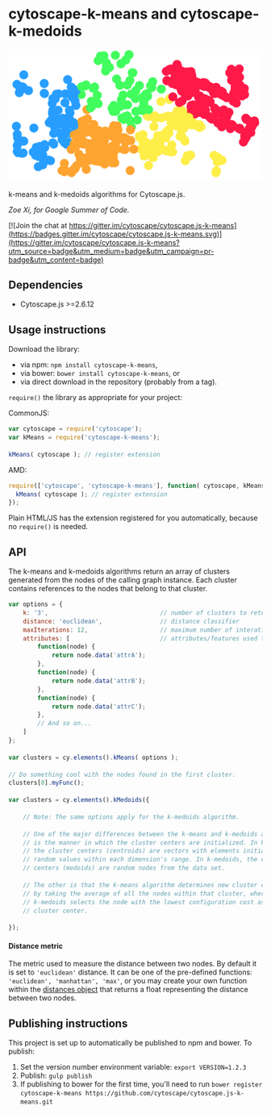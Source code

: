 cytoscape-k-means and cytoscape-k-medoids
================================================================================

![Screenshot of clusters returned from K-Means algorithm](./demo-img.png?raw=true "Screenshot of clusters returned from K-Means algorithm")

k-means and k-medoids algorithms for Cytoscape.js.

*Zoe Xi, for Google Summer of Code.*

[![Join the chat at https://gitter.im/cytoscape/cytoscape.js-k-means](https://badges.gitter.im/cytoscape/cytoscape.js-k-means.svg)](https://gitter.im/cytoscape/cytoscape.js-k-means?utm_source=badge&utm_medium=badge&utm_campaign=pr-badge&utm_content=badge)


## Dependencies

 * Cytoscape.js >=2.6.12


## Usage instructions

Download the library:
 * via npm: `npm install cytoscape-k-means`,
 * via bower: `bower install cytoscape-k-means`, or
 * via direct download in the repository (probably from a tag).

`require()` the library as appropriate for your project:

CommonJS:
```js
var cytoscape = require('cytoscape');
var kMeans = require('cytoscape-k-means');

kMeans( cytoscape ); // register extension
```

AMD:
```js
require(['cytoscape', 'cytoscape-k-means'], function( cytoscape, kMeans ){
  kMeans( cytoscape ); // register extension
});
```

Plain HTML/JS has the extension registered for you automatically, because no `require()` is needed.


## API
The k-means and k-medoids algorithms return an array of clusters generated from the nodes of the calling graph instance. Each cluster contains references to the nodes that belong to that cluster.

```js
var options = {
    k: '3',                               // number of clusters to return
    distance: 'euclidean',                // distance classifier
    maxIterations: 12,                    // maximum number of interations of the k-means algorithm in a single run
    attributes: [                         // attributes/features used to group nodes
        function(node) {
            return node.data('attrA');
        },
        function(node) {
            return node.data('attrB');
        },
        function(node) {
            return node.data('attrC');
        },
        // And so on...
    ]
};

var clusters = cy.elements().kMeans( options );

// Do something cool with the nodes found in the first cluster.
clusters[0].myFunc();

var clusters = cy.elements().kMedoids({

    // Note: The same options apply for the k-medoids algorithm.

    // One of the major differences between the k-means and k-medoids algorithms
    // is the manner in which the cluster centers are initialized. In k-means,
    // the cluster centers (centroids) are vectors with elements initialized to
    // random values within each dimension's range. In k-medoids, the cluster
    // centers (medoids) are random nodes from the data set.

    // The other is that the k-means algorithm determines new cluster centers
    // by taking the average of all the nodes within that cluster, whereas
    // k-medoids selects the node with the lowest configuration cost as the new
    // cluster center.

});
```

#### Distance metric
The metric used to measure the distance between two nodes. By default it is set to ```'euclidean'``` distance. It can be one of the pre-defined functions: ```'euclidean', 'manhattan', 'max'```,
or you may create your own function within the [distances object](cytoscape-k-means.js) that returns a float representing the distance between two nodes.

## Publishing instructions

This project is set up to automatically be published to npm and bower.  To publish:

1. Set the version number environment variable: `export VERSION=1.2.3`
1. Publish: `gulp publish`
1. If publishing to bower for the first time, you'll need to run `bower register cytoscape-k-means https://github.com/cytoscape/cytoscape.js-k-means.git`
